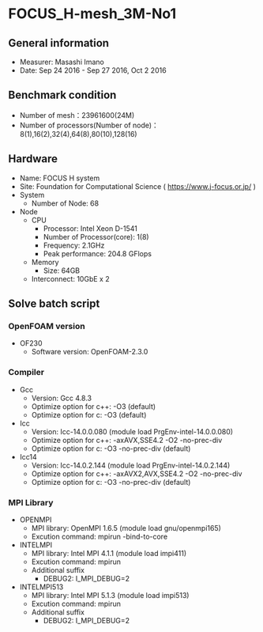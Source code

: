 # FOCUS_H-mesh_3M-No1

## General information

* Measurer:  Masashi Imano
* Date: Sep 24 2016 - Sep 27 2016, Oct 2 2016 

## Benchmark condition

* Number of mesh：23961600(24M)
* Number of processors(Number of node)：8(1),16(2),32(4),64(8),80(10),128(16)

## Hardware

* Name: FOCUS H system
* Site: Foundation for Computational Science ( https://www.j-focus.or.jp/ )
* System
  * Number of Node: 68
* Node
  * CPU
    * Processor: Intel Xeon D-1541
    * Number of Processor(core): 1(8)
    * Frequency: 2.1GHz
    * Peak performance: 204.8 GFlops
  * Memory
    * Size: 64GB
  * Interconnect: 10GbE x 2

## Solve batch script

### OpenFOAM version

* OF230
  * Software version: OpenFOAM-2.3.0

### Compiler

* Gcc
  * Version: Gcc 4.8.3
  * Optimize option for c++: -O3 (default)
  * Optimize option for c: -O3 (default)
* Icc
  * Version: Icc-14.0.0.080 (module load PrgEnv-intel-14.0.0.080)
  * Optimize option for c++: -axAVX,SSE4.2 -O2 -no-prec-div
  * Optimize option for c: -O3 -no-prec-div (default)
* Icc14
  * Version: Icc-14.0.2.144 (module load PrgEnv-intel-14.0.2.144)
  * Optimize option for c++: -axAVX2,AVX,SSE4.2 -O2 -no-prec-div
  * Optimize option for c: -O3 -no-prec-div (default)

### MPI Library 

* OPENMPI
  * MPI library: OpenMPI 1.6.5 (module load gnu/openmpi165)
  * Excution command: mpirun -bind-to-core
* INTELMPI
  * MPI library: Intel MPI 4.1.1 (module load impi411)
  * Excution command: mpirun
  * Additional suffix
    * DEBUG2: I_MPI_DEBUG=2
* INTELMPI513
  * MPI library: Intel MPI 5.1.3 (module load impi513)
  * Excution command: mpirun
  * Additional suffix
    * DEBUG2: I_MPI_DEBUG=2
